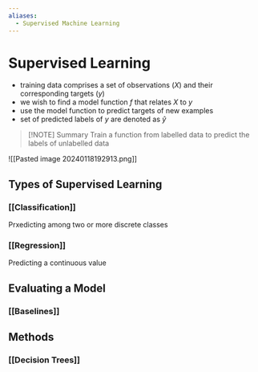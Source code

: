 ```yaml
---
aliases:
  - Supervised Machine Learning
---
```

# Supervised Learning
- training data comprises a set of observations ($X$) and their corresponding targets ($y$)
- we wish to find a model function $f$ that relates $X$ to $y$
- use the model function to predict targets of new examples
- set of predicted labels of $y$ are denoted as $\hat{y}$

> [!NOTE] Summary
> Train a function from labelled data to predict the labels of unlabelled data

![[Pasted image 20240118192913.png]]

## Types of Supervised Learning
### [[Classification]]
Prxedicting among two or more discrete classes
### [[Regression]]
Predicting a continuous value

## Evaluating a Model
### [[Baselines]]

## Methods
### [[Decision Trees]]